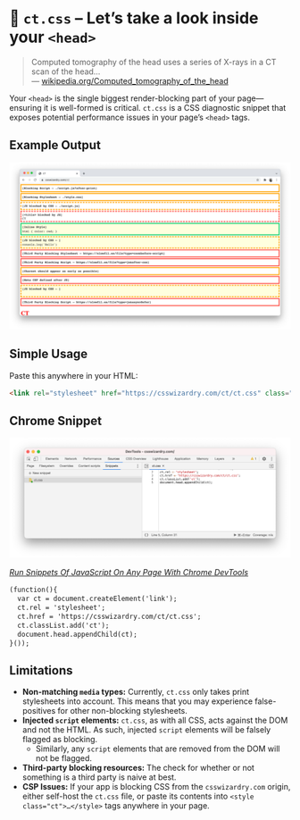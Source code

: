 # 🧠 `ct.css` – Let’s take a look inside your `<head>`

> Computed tomography of the head uses a series of X-rays in a CT scan of the
> head…  
> — [wikipedia.org/Computed_tomography_of_the_head](https://en.wikipedia.org/wiki/Computed_tomography_of_the_head)

Your `<head>` is the single biggest render-blocking part of your page—ensuring
it is well-formed is critical. `ct.css` is a CSS diagnostic snippet that exposes
potential performance issues in your page’s `<head>` tags.

## Example Output

![](./demo.png)

## Simple Usage

Paste this anywhere in your HTML:

```html
<link rel="stylesheet" href="https://csswizardry.com/ct/ct.css" class="ct" />
```

## Chrome Snippet

![](./chrome-snippet.png)

[_Run Snippets Of JavaScript On Any Page With Chrome DevTools_](https://developers.google.com/web/tools/chrome-devtools/javascript/snippets)

```
(function(){
  var ct = document.createElement('link');
  ct.rel = 'stylesheet';
  ct.href = 'https://csswizardry.com/ct/ct.css';
  ct.classList.add('ct');
  document.head.appendChild(ct);
}());
```

## Limitations

* **Non-matching `media` types:** Currently, `ct.css` only takes print
  stylesheets into account. This means that you may experience false-positives
  for other non-blocking stylesheets.
* **Injected `script` elements:** `ct.css`, as with all CSS, acts against the
  DOM and not the HTML. As such, injected `script` elements will be falsely
  flagged as blocking.
  * Similarly, any `script` elements that are removed from the DOM will not be
    flagged.
* **Third-party blocking resources:** The check for whether or not something is
  a third party is naive at best.
* **CSP Issues:** If your app is blocking CSS from the `csswizardry.com` origin,
  either self-host the `ct.css` file, or paste its contents into `<style
  class="ct">…</style>` tags anywhere in your page.
